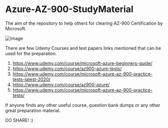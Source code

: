# Azure-AZ-900-StudyMaterial

The aim of the repository to help others for clearing AZ-900 Certification by Microsoft.

![image](https://user-images.githubusercontent.com/32647371/203953817-5afb8ef4-8620-4672-a09b-97fb4c334573.png)


There are few Udemy Courses and test papers links mentioned that can be used for the preparation.

1. https://www.udemy.com/course/microsoft-azure-beginners-guide/
2. https://www.udemy.com/course/az900-azure-tests/
3. https://www.udemy.com/course/microsoft-azure-az-900-practice-tests-latest-2020/
4. https://www.udemy.com/course/az900-azure/
5. https://www.udemy.com/course/microsoft-azure-az-900-practice-tests/

If anyone finds any other useful course, question bank dumps or any other great preparation material. 


DO SHARE! :)
